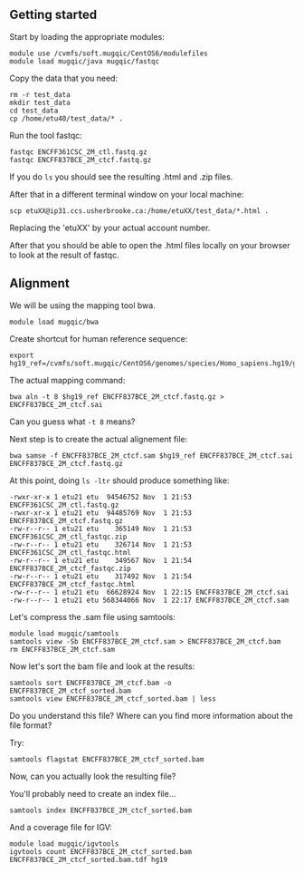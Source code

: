 ## Getting started

Start by loading the appropriate modules:
```
module use /cvmfs/soft.mugqic/CentOS6/modulefiles
module load mugqic/java mugqic/fastqc
```

Copy the data that you need:
```
rm -r test_data
mkdir test_data
cd test_data
cp /home/etu40/test_data/* .
```

Run the tool fastqc:
```
fastqc ENCFF361CSC_2M_ctl.fastq.gz
fastqc ENCFF837BCE_2M_ctcf.fastq.gz
```

If you do `ls` you should see the resulting .html and .zip files.

After that in a different terminal window on your local machine:
```
scp etuXX@ip31.ccs.usherbrooke.ca:/home/etuXX/test_data/*.html .
```

Replacing the 'etuXX' by your actual account number. 

After that you should be able to open the .html files locally on your browser to look at the result of fastqc.

## Alignment

We will be using the mapping tool bwa.
```
module load mugqic/bwa
```

Create shortcut for human reference sequence:
```
export hg19_ref=/cvmfs/soft.mugqic/CentOS6/genomes/species/Homo_sapiens.hg19/genome/bwa_index/Homo_sapiens.hg19.fa
```

The actual mapping command:
```
bwa aln -t 8 $hg19_ref ENCFF837BCE_2M_ctcf.fastq.gz > ENCFF837BCE_2M_ctcf.sai
```

Can you guess what `-t 8` means?

Next step is to create the actual alignement file:
```
bwa samse -f ENCFF837BCE_2M_ctcf.sam $hg19_ref ENCFF837BCE_2M_ctcf.sai ENCFF837BCE_2M_ctcf.fastq.gz 
```

At this point, doing `ls -ltr` should produce something like:
```
-rwxr-xr-x 1 etu21 etu  94546752 Nov  1 21:53 ENCFF361CSC_2M_ctl.fastq.gz
-rwxr-xr-x 1 etu21 etu  94485769 Nov  1 21:53 ENCFF837BCE_2M_ctcf.fastq.gz
-rw-r--r-- 1 etu21 etu    365149 Nov  1 21:53 ENCFF361CSC_2M_ctl_fastqc.zip
-rw-r--r-- 1 etu21 etu    326714 Nov  1 21:53 ENCFF361CSC_2M_ctl_fastqc.html
-rw-r--r-- 1 etu21 etu    349567 Nov  1 21:54 ENCFF837BCE_2M_ctcf_fastqc.zip
-rw-r--r-- 1 etu21 etu    317492 Nov  1 21:54 ENCFF837BCE_2M_ctcf_fastqc.html
-rw-r--r-- 1 etu21 etu  66628924 Nov  1 22:15 ENCFF837BCE_2M_ctcf.sai
-rw-r--r-- 1 etu21 etu 568344066 Nov  1 22:17 ENCFF837BCE_2M_ctcf.sam
```

Let's compress the .sam file using samtools:
```
module load mugqic/samtools
samtools view -Sb ENCFF837BCE_2M_ctcf.sam > ENCFF837BCE_2M_ctcf.bam 
rm ENCFF837BCE_2M_ctcf.sam
```

Now let's sort the bam file and look at the results:
```
samtools sort ENCFF837BCE_2M_ctcf.bam -o ENCFF837BCE_2M_ctcf_sorted.bam
samtools view ENCFF837BCE_2M_ctcf_sorted.bam | less
```

Do you understand this file? Where can you find more information about the file format?

Try:
```
samtools flagstat ENCFF837BCE_2M_ctcf_sorted.bam
```

Now, can you actually look the resulting file?

You'll probably need to create an index file...
```
samtools index ENCFF837BCE_2M_ctcf_sorted.bam
```

And a coverage file for IGV:
```
module load mugqic/igvtools
igvtools count ENCFF837BCE_2M_ctcf_sorted.bam ENCFF837BCE_2M_ctcf_sorted.bam.tdf hg19
```
<!--
## Redo the analysis using all the data on chromosome 22

Copy the data that you need:
```
cd ..
rm -r test_data2
mkdir test_data2
cd test_data2
cp /home/etu40/test_data2/* .
```

*Complete all other steps...*

## Calling peaks

At some point you should be able to call peaks, using something like:
```
macs2 callpeak --format BAM --nomodel --treatment ENCFF837BCE.chr22_ctcf_sorted.bam --control ENCFF361CSC.chr22_ctl_sorted.bam --name CTCF_input
```

## Looking for motifs

We will use a script from a tool call Homer:
```
export MUGQIC_INSTALL_HOME=/cvmfs/soft.mugqic/CentOS6
module load mugqic/perl/5.22.1 mugqic/weblogo/3.3 mugqic/homer/4.7
findMotifsGenome.pl CTCF_input_peaks.narrowPeak hg19 peakAnalysis -preparsedDir preparsed -p8
```
-->
